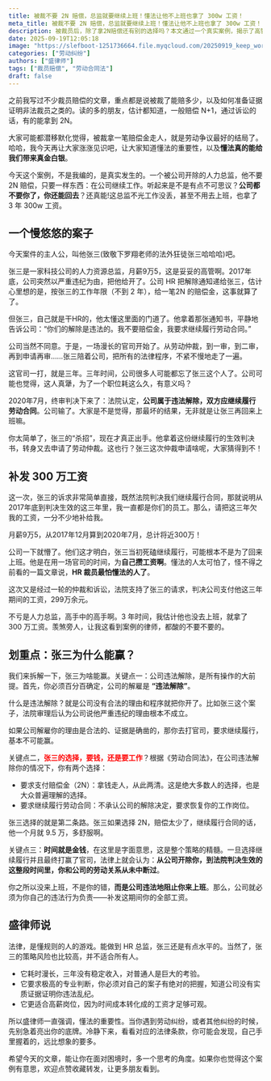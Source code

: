 ```yaml
---
title: 被裁不要 2N 赔偿，总监就要继续上班！懂法让他不上班也拿了 300w 工资！
meta_title: 被裁不要 2N 赔偿，总监就要继续上班！懂法让他不上班也拿了 300w 工资！
description: 被裁员后，除了拿2N赔偿还有别的选择吗？本文通过一个真实案例，揭示了高管如何利用法律智慧，将被裁变成一场价值300万的“带薪休假”。一位月薪9.5万的人力总监被公司违法解除后，他果断放弃了2N赔偿，而是选择打官司要求“继续履行劳动合同”。历时三年的诉讼后，法院最终支持了他的请求。这意味着，在长达三年的官司期间，他与公司的劳动关系从未中断，公司需补发他全部工资近300万元。文章深度剖析了这一“以时间换金钱”的高阶维权策略，详解了其法律依据、操作前提（必须是违法解除）以及潜在风险。
date: 2025-09-19T12:05:18
image: "https://slefboot-1251736664.file.myqcloud.com/20250919_keep_working.webp"
categories: ["劳动纠纷"]
authors: ["盛律师"]
tags: ["裁员赔偿", "劳动合同法"]
draft: false
---
```


之前我写过不少裁员赔偿的文章，重点都是说被裁了能赔多少，以及如何准备证据证明非法裁员之类的。读的多的朋友，估计都知道，一般赔偿 N+1，通过诉讼的话，有的能拿到 2N。

大家可能都潜移默化觉得，被裁拿一笔赔偿金走人，就是劳动争议最好的结局了。哈哈，我今天再让大家涨涨见识吧，让大家知道懂法的重要性，以及**懂法真的能给我们带来真金白银**。

今天这个案例，不是我编的，是真实发生的。一个被公司开除的人力总监，他不要 2N 赔偿，只要一样东西：在公司继续工作。听起来是不是有点不可思议？**公司都不要你了，你还能回去**？还真能!这总监不光工作没丢，甚至不用去上班，也拿了 3 年 300w 工资。

## 一个慢悠悠的案子

今天案件的主人公，叫他张三(致敬下罗翔老师的法外狂徒张三哈哈哈)吧。

张三是一家科技公司的人力资源总监，月薪9万5，这是妥妥的高管啊。2017年底，公司突然以严重违纪为由，把他给开了。公司 HR 把解除通知递给张三，估计心里想的是，按张三的工作年限（不到 2 年），给一笔2N 的赔偿金，这事就算了了。

但张三，自己就是干HR的，他太懂这里面的门道了。他拿着那张通知书，平静地告诉公司：“你们的解除是违法的。我不要赔偿金，我要求继续履行劳动合同。”

公司当然不同意。于是，一场漫长的官司开始了。从劳动仲裁，到一审，到二审，再到申请再审……张三陪着公司，把所有的法律程序，不紧不慢地走了一遍。

这官司一打，就是三年。三年时间，公司很多人可能都忘了张三这个人了。公司可能也觉得，这人真犟，为了一个职位耗这么久，有意义吗？

2020年7月，终审判决下来了：法院认定，**公司属于违法解除，双方应继续履行劳动合同**。公司输了。大家是不是觉得，那最坏的结果，无非就是让张三再回来上班嘛。

你太简单了，张三的“杀招”，现在才真正出手。他拿着这份继续履行的生效判决书，转身又去申请了劳动仲裁。这也行？张三这次仲裁申请啥呢，大家猜得到不！

## 补发 300 万工资

这一次，张三的诉求非常简单直接，既然法院判决我们继续履行合同，那就说明从2017年底到判决生效的这三年里，我一直都是你们的员工。那么，请把这三年欠我的工资，一分不少地补给我。

月薪9万5，从2017年12月算到2020年7月，总计将近300万！

公司一下就懵了。他们这才明白，张三当初死磕继续履行，可能根本不是为了回来上班。他是在用一场官司的时间，为**自己攒工资啊**。懂法的人太可怕了，怪不得之前看的一篇文章说，**HR 裁员最怕懂法的人了**。

这次又是经过一轮的仲裁和诉讼，法院支持了张三的请求，判决公司支付他这三年期间的工资，299万余元。

不亏是人力总监，高手中的高手啊。3 年时间，我估计他也没去上班，就拿了 300 万工资。羡煞旁人，让我这看到案例的律师，都酸的不要不要的。

## 划重点：张三为什么能赢？

我们来拆解一下，张三为啥能赢。关键点一：公司违法解除，是所有操作的大前提。首先，你必须百分百确定，公司的解雇是 **“违法解除”**。

什么是违法解除？就是公司没有合法的理由和程序就把你开了。比如张三这个案子，法院审理后认为公司说他严重违纪的理由根本不成立。

如果公司解雇你的理由是合法的、证据是确凿的，那你去打官司，要求继续履行，基本不可能赢。

关键点二，**<span style="color: red;">张三的选择，要钱，还是要工作</span>**？根据《劳动合同法》，在公司违法解除你的情况下，你有两个选择：

- 要求支付赔偿金（2N）：拿钱走人，从此两清。这是绝大多数人的选择，也是大众普遍理解的选择。
- 要求继续履行劳动合同：不承认公司的解除决定，要求恢复你的工作岗位。
  
张三选择的就是第二条路。张三如果选择 2N，赔偿太少了，继续履行合同的话，他一个月就 9.5 万，多舒服啊。

关键点三：**时间就是金钱**，在这里是字面意思，这是整个策略的精髓。一旦选择继续履行并且最终打赢了官司，法律上就会认为：**从公司开除你，到法院判决生效的这整段时间里，你和公司的劳动关系从未中断过**。

你之所以没来上班，不是你的错，**而是公司违法地阻止你来上班**。那么，公司就必须为你自己的违法行为负责——补发这期间你的全部工资。

## 盛律师说

法律，是懂规则的人的游戏。能做到 HR 总监，张三还是有点水平的。当然了，张三的策略风险也比较高，并不适合所有人。

- 它耗时漫长，三年没有稳定收入，对普通人是巨大的考验。
- 它要求极高的专业判断，你必须对自己的案子有绝对的把握，知道公司没有实质证据证明你违法乱纪。
- 它更适合高薪岗位，因为时间成本转化成的工资才足够可观。

所以盛律师一直强调，懂法的重要性。当你遇到劳动纠纷，或者其他纠纷的时候，先别急着亮出你的底牌。冷静下来，看看对应的法律条款，你可能会发现，自己手里握着的，远比想象的要多。

希望今天的文章，能让你在面对困境时，多一个思考的角度。如果你也觉得这个案例有意思，欢迎点赞收藏转发，让更多朋友看到。